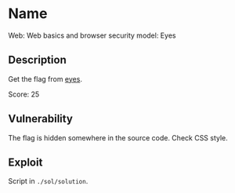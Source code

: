 # Name

Web: Web basics and browser security model: Eyes

## Description

Get the flag from [eyes](http://141.85.224.118:8081/eyes).

Score: 25

## Vulnerability

The flag is hidden somewhere in the source code.
Check CSS style.

## Exploit

Script in `./sol/solution`.

